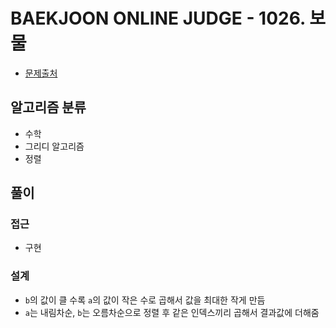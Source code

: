 # BAEKJOON ONLINE JUDGE - 1026. 보물

- [문제출처](https://www.acmicpc.net/problem/1026 '1026. 보물')

## 알고리즘 분류

- 수학
- 그리디 알고리즘
- 정렬

## 풀이

### 접근

- 구현

### 설계

- `b`의 값이 클 수록 `a`의 값이 작은 수로 곱해서 값을 최대한 작게 만듬
- `a`는 내림차순, `b`는 오름차순으로 정렬 후 같은 인덱스끼리 곱해서 결과값에 더해줌
